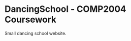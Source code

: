 DancingSchool - COMP2004 Coursework
====================================
Small dancing school website.
